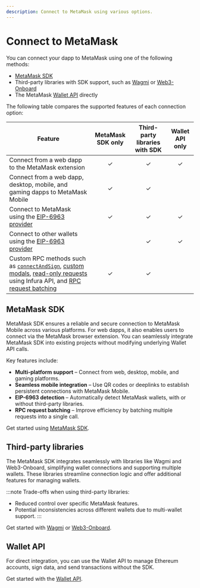 ```yaml
---
description: Connect to MetaMask using various options.
---
```


# Connect to MetaMask

You can connect your dapp to MetaMask using one of the following methods:

- [MetaMask SDK](metamask-sdk/index.md)
- Third-party libraries with SDK support, such as [Wagmi](3rd-party-libraries/wagmi.md) or
  [Web3-Onboard](3rd-party-libraries/web3-onboard.md)
- The MetaMask [Wallet API](wallet-api.md) directly

The following table compares the supported features of each connection option:

| Feature                                                                                                                                                                                                                                                                                            | MetaMask SDK only | Third-party libraries with SDK | Wallet API only |
|----------------------------------------------------------------------------------------------------------------------------------------------------------------------------------------------------------------------------------------------------------------------------------------------------|:-----------------:|:------------------------------:|:---------------:|
| Connect from a web dapp to the MetaMask extension                                                                                                                                                                                                                                                  |         ✓         |               ✓                |        ✓        |
| Connect from a web dapp, desktop, mobile, and gaming dapps to MetaMask Mobile                                                                                                                                                                                                                      |         ✓         |               ✓                |                 |
| Connect to MetaMask using the [EIP-6963 provider](../concepts/wallet-interoperability.md)                                                                                                                                                                                                          |         ✓         |               ✓                |        ✓        |
| Connect to other wallets using the [EIP-6963 provider](../concepts/wallet-interoperability.md)                                                                                                                                                                                                     |                   |               ✓                |        ✓        |
| Custom RPC methods such as [`connectAndSign`](../how-to/sign-data/connect-and-sign.md), [custom modals](../how-to/display/display-custom-modals.md), [read-only requests](../how-to/make-read-only-requests.md) using Infura API, and [RPC request batching](../how-to/batch-json-rpc-requests.md) |         ✓         |               ✓                |                 |

## MetaMask SDK

MetaMask SDK ensures a reliable and secure connection to MetaMask Mobile across various platforms. For web dapps, it also enables users to connect via the MetaMask browser extension. You can seamlessly integrate MetaMask SDK into existing projects without modifying underlying Wallet API calls.

Key features include:

- **Multi-platform support** – Connect from web, desktop, mobile, and gaming platforms.
- **Seamless mobile integration** – Use QR codes or deeplinks to establish persistent connections with MetaMask Mobile.
- **EIP-6963 detection** – Automatically detect MetaMask wallets, with or without third-party libraries.
- **RPC request batching** – Improve efficiency by batching multiple requests into a single call.


Get started using [MetaMask SDK](metamask-sdk/index.md).

## Third-party libraries

The MetaMask SDK integrates seamlessly with libraries like Wagmi and Web3-Onboard, simplifying wallet connections and supporting multiple wallets. These libraries streamline connection logic and offer additional features for managing wallets.

:::note
Trade-offs when using third-party libraries:

- Reduced control over specific MetaMask features.
- Potential inconsistencies across different wallets due to multi-wallet support.
:::

Get started with [Wagmi](3rd-party-libraries/wagmi.md) or [Web3-Onboard](3rd-party-libraries/web3-onboard.md).

## Wallet API

For direct integration, you can use the Wallet API to manage Ethereum accounts, sign data, and send transactions without the SDK.

Get started with the [Wallet API](wallet-api.md).
